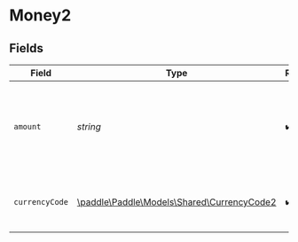 # Money2


## Fields

| Field                                                                              | Type                                                                               | Required                                                                           | Description                                                                        |
| ---------------------------------------------------------------------------------- | ---------------------------------------------------------------------------------- | ---------------------------------------------------------------------------------- | ---------------------------------------------------------------------------------- |
| `amount`                                                                           | *string*                                                                           | :heavy_check_mark:                                                                 | Amount in the lowest denomination for the currency, e.g. 10 USD = 1000 (cents).    |
| `currencyCode`                                                                     | [\paddle\Paddle\Models\Shared\CurrencyCode2](../../Models/Shared/CurrencyCode2.md) | :heavy_check_mark:                                                                 | Supported three-letter ISO 4217 currency code.                                     |